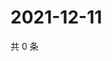 # 2021-12-11

共 0 条

<!-- BEGIN WEIBO -->
<!-- 最后更新时间 Sat Dec 11 2021 09:52:41 GMT+0800 (China Standard Time) -->

<!-- END WEIBO -->

